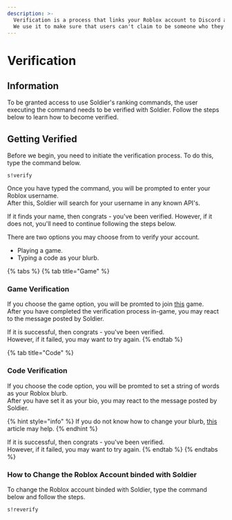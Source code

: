 ```yaml
---
description: >-
  Verification is a process that links your Roblox account to Discord account.
  We use it to make sure that users can't claim to be someone who they are not.
---
```


# Verification

## Information

To be granted access to use Soldier's ranking commands, the user executing the command needs to be verified with Soldier. Follow the steps below to learn how to become verified.

## Getting Verified

Before we begin, you need to initiate the verification process. To do this, type the command below.

```text
s!verify
```

Once you have typed the command, you will be prompted to enter your Roblox username.  
After this, Soldier will search for your username in any known API's.

If it finds your name, then congrats - you've been verified. However, if it does not, you'll need to continue following the steps below.

There are two options you may choose from to verify your account.

* Playing a game.
* Typing a code as your blurb.

{% tabs %}
{% tab title="Game" %}
### Game Verification

If you choose the game option, you will be promted to join [this](https://www.roblox.com/games/5697576656/Soldier-Game-Verification) game.  
After you have completed the verification process in-game, you may react to the message posted by Soldier.

If it is successful, then congrats - you've been verified.  
However, if it failed, you may want to try again.
{% endtab %}

{% tab title="Code" %}
### Code Verification

If you choose the code option, you will be promted to set a string of words as your Roblox blurb.  
After you have set it as your bio, you may react to the message posted by Soldier.

{% hint style="info" %}
If you do not know how to change your blurb, [this](https://en.help.roblox.com/hc/en-us/articles/203313660-All-About-Profiles-Blurbs-and-Profile-Customization) article may help.
{% endhint %}

If it is successful, then congrats - you've been verified.  
However, if it failed, you may want to try again.
{% endtab %}
{% endtabs %}

### How to Change the Roblox Account binded with Soldier

To change the Roblox account binded with Soldier, type the command below and follow the steps.

```text
s!reverify
```

